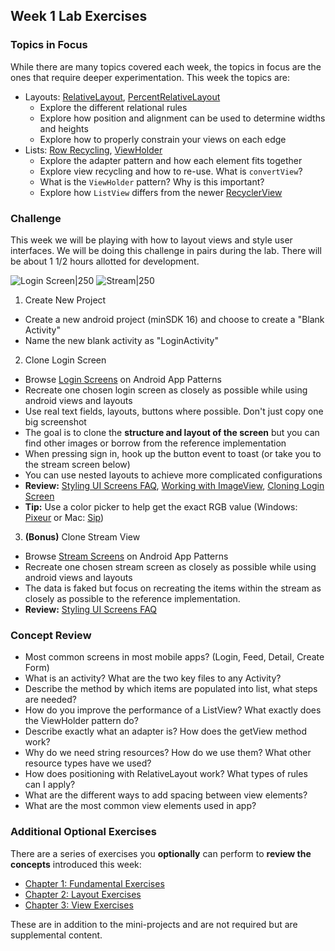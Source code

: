 ## Week 1 Lab Exercises

### Topics in Focus

While there are many topics covered each week, the topics in focus are the ones that require deeper experimentation. This week the topics are:

* Layouts: [RelativeLayout](https://guides.codepath.com/android/Constructing-View-Layouts#relativelayout), [PercentRelativeLayout](https://guides.codepath.com/android/Constructing-View-Layouts#percentrelativelayout)
  * Explore the different relational rules
  * Explore how position and alignment can be used to determine widths and heights
  * Explore how to properly constrain your views on each edge
* Lists: [Row Recycling](http://guides.codepath.com/android/Using-an-ArrayAdapter-with-ListView#row-view-recycling), [ViewHolder](http://guides.codepath.com/android/Using-an-ArrayAdapter-with-ListView#improving-performance-with-the-viewholder-pattern)
  * Explore the adapter pattern and how each element fits together
  * Explore view recycling and how to re-use. What is `convertView`?
  * What is the `ViewHolder` pattern? Why is this important?
  * Explore how `ListView` differs from the newer [RecyclerView](http://guides.codepath.com/android/Using-the-RecyclerView)

### Challenge

This week we will be playing with how to layout views and style user interfaces. We will be doing this challenge in pairs during the lab. There will be about 1 1/2 hours allotted for development.

![Login Screen|250](http://i.imgur.com/sCIXqp3.png)
![Stream|250](http://i.imgur.com/1ly82h6.png)

1. Create New Project
  * Create a new android project (minSDK 16) and choose to create a "Blank Activity"
  * Name the new blank activity as "LoginActivity"
2. Clone Login Screen
  * Browse [Login Screens](https://pttrns.com/android-patterns?scid=17) on Android App Patterns
  * Recreate one chosen login screen as closely as possible while using android views and layouts
  * Use real text fields, layouts, buttons where possible. Don't just copy one big screenshot
  * The goal is to clone the **structure and layout of the screen** but you can find other images or borrow from the reference implementation
  * When pressing sign in, hook up the button event to toast (or take you to the stream screen below)
  * You can use nested layouts to achieve more complicated configurations
  * **Review:** [Styling UI Screens FAQ](http://guides.codepath.com/android/Styling-UI-Screens-FAQ), [Working with ImageView](http://guides.codepath.com/android/Working-with-the-ImageView#scale-types), [Cloning Login Screen](http://guides.codepath.com/android/Cloning-a-Login-Screen-Layout-Guide)
  * **Tip:** Use a color picker to help get the exact RGB value (Windows: [Pixeur](http://pixeur.en.softonic.com/) or Mac: [Sip](https://itunes.apple.com/us/app/sip/id507257563?mt=12))

3. **(Bonus)** Clone Stream View
  * Browse [Stream Screens](https://pttrns.com/android-patterns?scid=11) on Android App Patterns
  * Recreate one chosen stream screen as closely as possible while using android views and layouts
  * The data is faked but focus on recreating the items within the stream as closely as possible to the reference implementation.
  * **Review:** [Styling UI Screens FAQ](http://guides.codepath.com/android/Styling-UI-Screens-FAQ)

### Concept Review

* Most common screens in most mobile apps? (Login, Feed, Detail, Create Form)
* What is an activity? What are the two key files to any Activity?
* Describe the method by which items are populated into list, what steps are needed?
* How do you improve the performance of a ListView? What exactly does the ViewHolder pattern do?
* Describe exactly what an adapter is? How does the getView method work?
* Why do we need string resources? How do we use them? What other resource types have we used?
* How does positioning with RelativeLayout work? What types of rules can I apply?
* What are the different ways to add spacing between view elements?
* What are the most common view elements used in app?

### Additional Optional Exercises

There are a series of exercises you **optionally** can perform to **review the concepts** introduced this week:

- [Chapter 1: Fundamental Exercises](http://codepath.github.io/intro_android_exercises/chapters/chapter01.html)
- [Chapter 2: Layout Exercises](http://codepath.github.io/intro_android_exercises/chapters/chapter02.html)
- [Chapter 3: View Exercises](http://codepath.github.io/intro_android_exercises/chapters/chapter03.html)

These are in addition to the mini-projects and are not required but are supplemental content.
